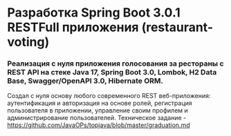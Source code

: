 # Разработка Spring Boot 3.0.1 RESTFull приложения (restaurant-voting)
### Реализация с нуля приложения голосования за рестораны с REST API на стеке Java 17, Spring Boot 3.0, Lombok, H2 Data Base, Swagger/OpenAPI 3.0, Hibernate ORM.
Создал с нуля основу любого современного REST веб-приложения: аутентификация и авторизация на основе ролей, регистрация пользователя в приложении, управление своим профилем и администрирование пользователей.
Техническое задание - https://github.com/JavaOPs/topjava/blob/master/graduation.md
